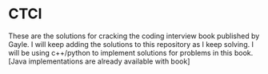 # CTCI
These are the solutions for cracking the coding interview book published by Gayle. I will keep adding the solutions to this repository as I keep solving. I will be using c++/python to implement solutions for problems in this book.[Java implementations are already available with book]
